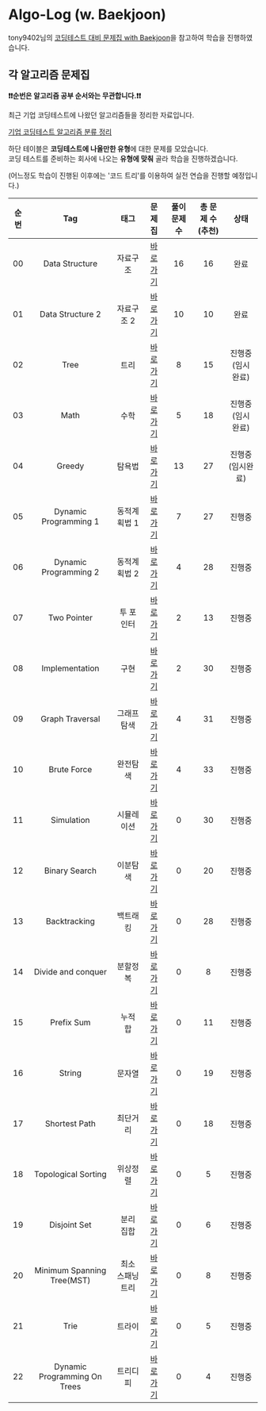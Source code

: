 # Algo-Log (w. Baekjoon)

tony9402님의 [코딩테스트 대비 문제집 with Baekjoon](https://github.com/tony9402/baekjoon)을 참고하여 학습을 진행하였습니다.

## 각 알고리즘 문제집

**❗️❗️순번은 알고리즘 공부 순서와는 무관합니다.❗️❗️**

최근 기업 코딩테스트에 나왔던 알고리즘들을 정리한 자료입니다.

[기업 코딩테스트 알고리즘 분류 정리](./CodingTest.md)

하단 테이블은 **코딩테스트에 나올만한 유형**에 대한 문제를 모았습니다.  
코딩 테스트를 준비하는 회사에 나오는 **유형에 맞춰** 골라 학습을 진행하겠습니다.

(어느정도 학습이 진행된 이후에는 '코드 트리'를 이용하여 실전 연습을 진행할 예정입니다.)

| 순번 |             Tag              |       태그       |                   문제집                   | 풀이 문제 수 | 총 문제 수(추천) |       상태        |
| :--: | :--------------------------: | :--------------: | :----------------------------------------: | :----------: | :--------------: | :---------------: |
|  00  |        Data Structure        |     자료구조     |        [바로가기](./data_structure)        |      16      |        16        |       완료        |
|  01  |       Data Structure 2       |    자료구조 2    |       [바로가기](./data_structure2)        |      10      |        10        |       완료        |
|  02  |             Tree             |       트리       |             [바로가기](./tree)             |      8       |        15        | 진행중(임시 완료) |
|  03  |             Math             |       수학       |             [바로가기](./math)             |      5       |        18        | 진행중(임시 완료) |
|  04  |            Greedy            |      탐욕법      |            [바로가기](./greedy)            |      13      |        27        | 진행중(임시완료)  |
|  05  |    Dynamic Programming 1     |   동적계획법 1   |    [바로가기](./dynamic_programming_1)     |      7       |        27        |      진행중       |
|  06  |    Dynamic Programming 2     |   동적계획법 2   |    [바로가기](./dynamic_programming_2)     |      4       |        28        |      진행중       |
|  07  |         Two Pointer          |    투 포인터     |         [바로가기](./two_pointer)          |      2       |        13        |      진행중       |
|  08  |        Implementation        |       구현       |        [바로가기](./implementation)        |      2       |        30        |      진행중       |
|  09  |       Graph Traversal        |   그래프 탐색    |       [바로가기](./graph_traversal)        |      4       |        31        |      진행중       |
|  10  |         Brute Force          |     완전탐색     |         [바로가기](./brute_force)          |      4       |        33        |      진행중       |
|  11  |          Simulation          |    시뮬레이션    |          [바로가기](./simulation)          |      0       |        30        |      진행중       |
|  12  |        Binary Search         |     이분탐색     |        [바로가기](./binary_search)         |      0       |        20        |      진행중       |
|  13  |         Backtracking         |     백트래킹     |         [바로가기](./backtracking)         |      0       |        28        |      진행중       |
|  14  |      Divide and conquer      |     분할정복     |      [바로가기](./divide_and_conquer)      |      0       |        8         |      진행중       |
|  15  |          Prefix Sum          |     누적 합      |          [바로가기](./prefix_sum)          |      0       |        11        |      진행중       |
|  16  |            String            |      문자열      |            [바로가기](./string)            |      0       |        19        |      진행중       |
|  17  |        Shortest Path         |     최단거리     |        [바로가기](./shortest_path)         |      0       |        18        |      진행중       |
|  18  |     Topological Sorting      |     위상정렬     |     [바로가기](./topological_sorting)      |      0       |        5         |      진행중       |
|  19  |         Disjoint Set         |    분리 집합     |         [바로가기](./disjoint_set)         |      0       |        6         |      진행중       |
|  20  |  Minimum Spanning Tree(MST)  | 최소 스패닝 트리 |    [바로가기](./minimum_spanning_tree)     |      0       |        8         |      진행중       |
|  21  |             Trie             |      트라이      |             [바로가기](./trie)             |      0       |        5         |      진행중       |
|  22  | Dynamic Programming On Trees |     트리디피     | [바로가기](./dynamic_programming_on_trees) |      0       |        4         |      진행중       |
